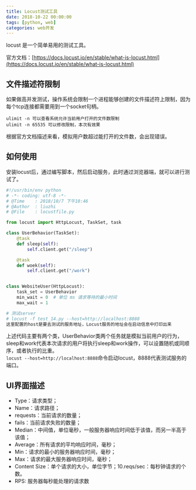 ```yaml
---
title: Locust测试工具
date: 2018-10-22 00:00:00
tags: [python, web]
categories: web开发
---
```


locust 是一个简单易用的测试工具。

官方文档：[https://docs.locust.io/en/stable/what-is-locust.html](https://docs.locust.io/en/stable/what-is-locust.html)

<!-- more -->

## 文件描述符限制

如果做高并发测试，操作系统会限制一个进程能够创建的文件描述符上限制，因为每个tcp连接都需要用到一个socket句柄。

`ulimit -n 可以查看系统允许当前用户打开的文件数限制` </br> `ulimit -n 65535 可以修改限制，本次有效果`

根据官方文档描述来看，模拟用户数超过能打开的文件数，会出现错误。

## 如何使用
安装locust后，通过编写脚本，然后启动服务，此时通过浏览器端，就可以进行测试了。
```python
#!/usr/bin/env python
# -*- coding: utf-8 -*-
# @Time    : 2018/10/7 下午10:46
# @Author  : liuzhi
# @File    : locustfile.py

from locust import HttpLocust, TaskSet, task

class UserBehavior(TaskSet):
    @task
    def sleep(self):
        self.client.get("/sleep")

    @task
    def woek(self):
        self.client.get("/work")


class WebsiteUser(HttpLocust):
    task_set = UserBehavior
    min_wait = 0  # 单位 ms 请求等待的最小时间
    max_wait = 1

# 测试server
# locust -f test_14.py --host=http://localhost:8888
这里配置的host是要去测试的服务地址，Locust服务的地址会在启动信息中打印出来

```
上述代码主要有两个类，UserBehavior类两个任务就是模拟当前用户的行为，sleep和work代表本次请求的用户将执行sleep和work操作，可以设置随机或同顺序，或者执行的比重。</br>`locust --host=http://localhost:8888`命令启动locust，8888代表测试服务的端口。

## UI界面描述

- Type：请求类型；
- Name：请求路径；
- requests：当前请求的数量；
- fails：当前请求失败的数量；
- Median：中间值，单位毫秒，一般服务器响应时间低于该值，而另一半高于该值；
- Average：所有请求的平均响应时间，毫秒；
- Min：请求的最小的服务器响应时间，毫秒；
- Max：请求的最大服务器响应时间，毫秒；
- Content Size：单个请求的大小，单位字节；10.reqs/sec：每秒钟请求的个数。
- RPS: 服务器每秒能处理的请求数